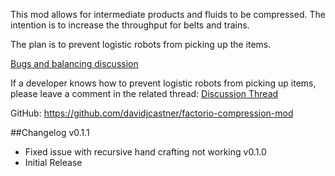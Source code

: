 This mod allows for intermediate products and fluids to be compressed. The intention is to increase the throughput for belts and trains.

The plan is to prevent logistic robots from picking up the items.

[Bugs and balancing discussion](https://mods.factorio.com/mod/IntermediateProductCompression/discussion)



If a developer knows how to prevent logistic robots from picking up items, please leave a comment in the related thread:
[Discussion Thread](https://mods.factorio.com/mod/IntermediateProductCompression/discussion/5a622177df0e73000b25cef2)

GitHub: https://github.com/davidjcastner/factorio-compression-mod



##Changelog
v0.1.1
- Fixed issue with recursive hand crafting not working
v0.1.0
- Initial Release